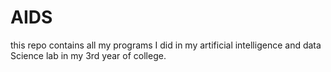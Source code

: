# AIDS
this repo contains all my programs I did in my artificial intelligence and data Science lab in my 3rd year of college.
